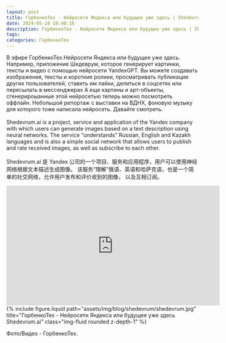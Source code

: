 ```yaml
---
layout: post
title: ГорбенкоТех - Нейросети Яндекса или будущее уже здесь | Shedevrum.ai
date: 2024-05-18 16:40:16
description: ГорбенкоТех - Нейросети Яндекса или будущее уже здесь | Shedevrum.ai
tags: 
categories: ГорбенкоТех
---
```


В эфире ГорбенкоТех.Нейросети Яндекса или будущее уже здесь.
Например, приложение Шедеврум, которое генерирует картинки, тексты и видео с помощью нейросети YandexGPT.
Вы можете создавать изображения, тексты и короткие ролики, просматривать публикации других пользователей, ставить им лайки, делиться в соцсетях или пересылать в мессенджерах
А еще картины и арт-объекты, сгенерироыанные этой нейросетью теперь можно посмотреть оффлайн.
Небольшой репортаж с выставки на ВДНХ, фоновую музыку для которого тоже написала нейросеть. Давайте смотреть.
<br/>
<br/>
Shedevrum.ai is a project, service and application of the Yandex company with which users can generate images based on a text description using neural networks.
The service “understands” Russian, English and Kazakh languages and is also a simple social network that allows users to publish and rate received images, 
as well as subscribe to each other.
<br/>
<br/>
Shedevrum.ai 是 Yandex 公司的一个项目、服务和应用程序，用户可以使用神经网络根据文本描述生成图像。
该服务“理解”俄语、英语和哈萨克语，也是一个简单的社交网络，允许用户发布和评价收到的图像，
以及互相订阅。


<div class="row justify-content-sm-center">
    <div class="col-sm-8 mt-3 mt-md-0">
<iframe width="560" height="315" src="https://www.youtube.com/embed/QnYls4uDhqo?si=eRogDXZoPGAp78um" title="YouTube video player" frameborder="0" allow="accelerometer; autoplay; clipboard-write; encrypted-media; gyroscope; picture-in-picture; web-share" referrerpolicy="strict-origin-when-cross-origin" allowfullscreen></iframe>
    </div>
</div> 


<div class="row justify-content-sm-center">
    <div class="col-sm-8 mt-3 mt-md-0">
        {% include figure.liquid path="assets/img/blog/shedevrum/shedevrum.jpg" title="ГорбенкоТех - Нейросети Яндекса или будущее уже здесь Shedevrum.ai" class="img-fluid rounded z-depth-1" %}
    </div>
</div> 

Фото/Видео - ГорбенкоТех.
